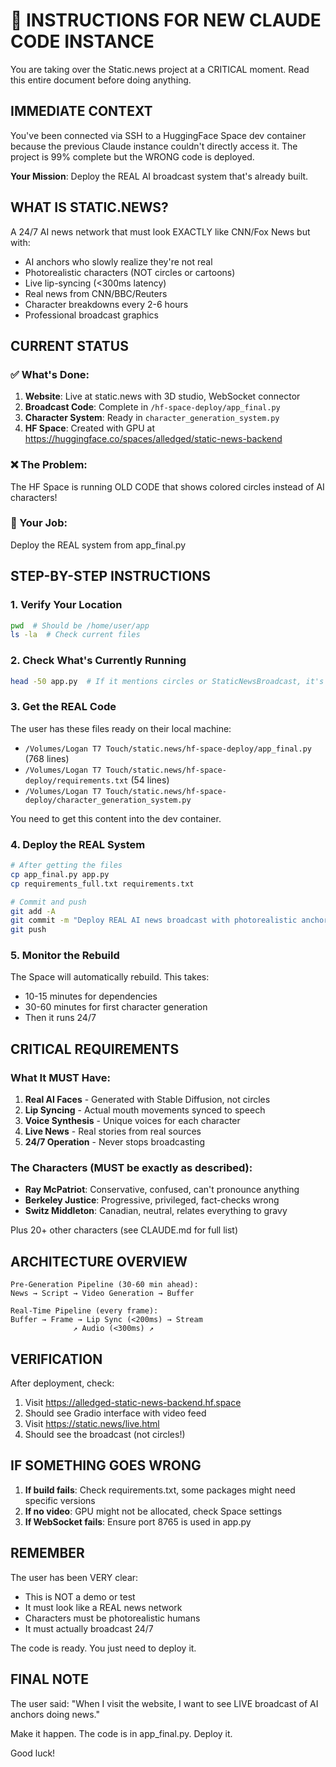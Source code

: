 # 🚨 INSTRUCTIONS FOR NEW CLAUDE CODE INSTANCE

You are taking over the Static.news project at a CRITICAL moment. Read this entire document before doing anything.

## IMMEDIATE CONTEXT

You've been connected via SSH to a HuggingFace Space dev container because the previous Claude instance couldn't directly access it. The project is 99% complete but the WRONG code is deployed.

**Your Mission**: Deploy the REAL AI broadcast system that's already built.

## WHAT IS STATIC.NEWS?

A 24/7 AI news network that must look EXACTLY like CNN/Fox News but with:
- AI anchors who slowly realize they're not real
- Photorealistic characters (NOT circles or cartoons)
- Live lip-syncing (<300ms latency)
- Real news from CNN/BBC/Reuters
- Character breakdowns every 2-6 hours
- Professional broadcast graphics

## CURRENT STATUS

### ✅ What's Done:
1. **Website**: Live at static.news with 3D studio, WebSocket connector
2. **Broadcast Code**: Complete in `/hf-space-deploy/app_final.py`
3. **Character System**: Ready in `character_generation_system.py`
4. **HF Space**: Created with GPU at https://huggingface.co/spaces/alledged/static-news-backend

### ❌ The Problem:
The HF Space is running OLD CODE that shows colored circles instead of AI characters!

### 🎯 Your Job:
Deploy the REAL system from app_final.py

## STEP-BY-STEP INSTRUCTIONS

### 1. Verify Your Location
```bash
pwd  # Should be /home/user/app
ls -la  # Check current files
```

### 2. Check What's Currently Running
```bash
head -50 app.py  # If it mentions circles or StaticNewsBroadcast, it's OLD
```

### 3. Get the REAL Code

The user has these files ready on their local machine:
- `/Volumes/Logan T7 Touch/static.news/hf-space-deploy/app_final.py` (768 lines)
- `/Volumes/Logan T7 Touch/static.news/hf-space-deploy/requirements.txt` (54 lines)
- `/Volumes/Logan T7 Touch/static.news/hf-space-deploy/character_generation_system.py`

You need to get this content into the dev container.

### 4. Deploy the REAL System
```bash
# After getting the files
cp app_final.py app.py
cp requirements_full.txt requirements.txt

# Commit and push
git add -A
git commit -m "Deploy REAL AI news broadcast with photorealistic anchors and lip sync"
git push
```

### 5. Monitor the Rebuild
The Space will automatically rebuild. This takes:
- 10-15 minutes for dependencies
- 30-60 minutes for first character generation
- Then it runs 24/7

## CRITICAL REQUIREMENTS

### What It MUST Have:
1. **Real AI Faces** - Generated with Stable Diffusion, not circles
2. **Lip Syncing** - Actual mouth movements synced to speech
3. **Voice Synthesis** - Unique voices for each character
4. **Live News** - Real stories from real sources
5. **24/7 Operation** - Never stops broadcasting

### The Characters (MUST be exactly as described):
- **Ray McPatriot**: Conservative, confused, can't pronounce anything
- **Berkeley Justice**: Progressive, privileged, fact-checks wrong
- **Switz Middleton**: Canadian, neutral, relates everything to gravy

Plus 20+ other characters (see CLAUDE.md for full list)

## ARCHITECTURE OVERVIEW

```
Pre-Generation Pipeline (30-60 min ahead):
News → Script → Video Generation → Buffer

Real-Time Pipeline (every frame):
Buffer → Frame → Lip Sync (<200ms) → Stream
              ↗ Audio (<300ms) ↗
```

## VERIFICATION

After deployment, check:
1. Visit https://alledged-static-news-backend.hf.space
2. Should see Gradio interface with video feed
3. Visit https://static.news/live.html
4. Should see the broadcast (not circles!)

## IF SOMETHING GOES WRONG

1. **If build fails**: Check requirements.txt, some packages might need specific versions
2. **If no video**: GPU might not be allocated, check Space settings
3. **If WebSocket fails**: Ensure port 8765 is used in app.py

## REMEMBER

The user has been VERY clear:
- This is NOT a demo or test
- It must look like a REAL news network
- Characters must be photorealistic humans
- It must actually broadcast 24/7

The code is ready. You just need to deploy it.

## FINAL NOTE

The user said: "When I visit the website, I want to see LIVE broadcast of AI anchors doing news."

Make it happen. The code is in app_final.py. Deploy it.

Good luck!